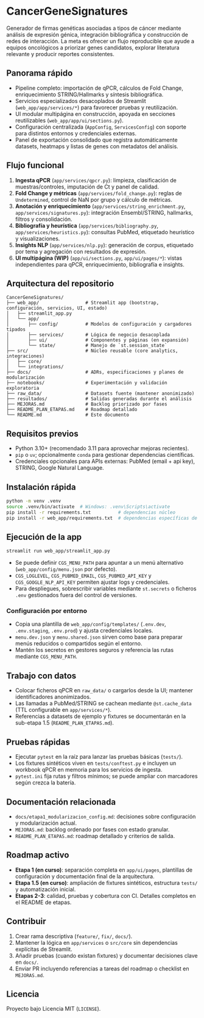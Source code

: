 # CancerGeneSignatures
Generador de firmas genéticas asociadas a tipos de cáncer mediante análisis de expresión génica, integración bibliográfica y construcción de redes de interacción. La meta es ofrecer un flujo reproducible que ayude a equipos oncológicos a priorizar genes candidatos, explorar literatura relevante y producir reportes consistentes.

## Panorama rápido
- Pipeline completo: importación de qPCR, cálculos de Fold Change, enriquecimiento STRING/Hallmarks y síntesis bibliográfica.
- Servicios especializados desacoplados de Streamlit (`web_app/app/services/*`) para favorecer pruebas y reutilización.
- UI modular multipágina en construcción, apoyada en secciones reutilizables (`web_app/app/ui/sections.py`).
- Configuración centralizada (`AppConfig`, `ServicesConfig`) con soporte para distintos entornos y credenciales externas.
- Panel de exportación consolidado que registra automáticamente datasets, heatmaps y listas de genes con metadatos del análisis.

## Flujo funcional
1. **Ingesta qPCR** (`app/services/qpcr.py`): limpieza, clasificación de muestras/controles, imputación de Ct y panel de calidad.
2. **Fold Change y métricas** (`app/services/fold_change.py`): reglas de `Undetermined`, control de NaN por grupo y cálculo de métricas.
3. **Anotación y enriquecimiento** (`app/services/string_enrichment.py`, `app/services/signatures.py`): integración Ensembl/STRING, hallmarks, filtros y consolidación.
4. **Bibliografía y heurística** (`app/services/bibliography.py`, `app/services/heuristics.py`): consultas PubMed, etiquetado heurístico y visualizaciones.
5. **Insights NLP** (`app/services/nlp.py`): generación de corpus, etiquetado por tema y agregación con resultados de expresión.
6. **UI multipágina (WIP)** (`app/ui/sections.py`, `app/ui/pages/*`): vistas independientes para qPCR, enriquecimiento, bibliografía e insights.

## Arquitectura del repositorio
```
CancerGeneSignatures/
├── web_app/                 # Streamlit app (bootstrap, configuración, servicios, UI, estado)
│   ├── streamlit_app.py
│   └── app/
│       ├── config/          # Modelos de configuración y cargadores tipados
│       ├── services/        # Lógica de negocio desacoplada
│       ├── ui/              # Componentes y páginas (en expansión)
│       └── state/           # Manejo de `st.session_state`
├── src/                     # Núcleo reusable (core analytics, integraciones)
│   ├── core/
│   └── integrations/
├── docs/                    # ADRs, especificaciones y planes de modularización
├── notebooks/               # Experimentación y validación exploratoria
├── raw_data/                # Datasets fuente (mantener anonimizado)
├── resultados/              # Salidas generadas durante el análisis
├── MEJORAS.md               # Backlog priorizado por fases
├── README_PLAN_ETAPAS.md    # Roadmap detallado
└── README.md                # Este documento
```

## Requisitos previos
- Python 3.10+ (recomendado 3.11 para aprovechar mejoras recientes).
- `pip` o `uv`; opcionalmente `conda` para gestionar dependencias científicas.
- Credenciales opcionales para APIs externas: PubMed (email + api key), STRING, Google Natural Language.

## Instalación rápida
```bash
python -m venv .venv
source .venv/bin/activate  # Windows: .venv\Scripts\activate
pip install -r requirements.txt          # dependencias núcleo
pip install -r web_app/requirements.txt  # dependencias específicas de la app Streamlit
```

## Ejecución de la app
```bash
streamlit run web_app/streamlit_app.py
```
- Se puede definir `CGS_MENU_PATH` para apuntar a un menú alternativo (`web_app/config/menu.json` por defecto).
- `CGS_LOGLEVEL`, `CGS_PUBMED_EMAIL`, `CGS_PUBMED_API_KEY` y `CGS_GOOGLE_NLP_API_KEY` permiten ajustar logs y credenciales.
- Para despliegues, sobrescribir variables mediante `st.secrets` o ficheros `.env` gestionados fuera del control de versiones.

### Configuración por entorno
- Copia una plantilla de `web_app/config/templates/` (`.env.dev`, `.env.staging`, `.env.prod`) y ajusta credenciales locales.
- `menu.dev.json` y `menu.shared.json` sirven como base para preparar menús reducidos o compartidos según el entorno.
- Mantén los secretos en gestores seguros y referencia las rutas mediante `CGS_MENU_PATH`.

## Trabajo con datos
- Colocar ficheros qPCR en `raw_data/` o cargarlos desde la UI; mantener identificadores anonimizados.
- Las llamadas a PubMed/STRING se cachean mediante `@st.cache_data` (TTL configurable en `app/services/*`).
- Referencias a datasets de ejemplo y fixtures se documentarán en la sub-etapa 1.5 (`README_PLAN_ETAPAS.md`).

## Pruebas rápidas
- Ejecutar `pytest` en la raíz para lanzar las pruebas básicas (`tests/`).
- Los fixtures sintéticos viven en `tests/conftest.py` e incluyen un workbook qPCR en memoria para los servicios de ingesta.
- `pytest.ini` fija rutas y filtros mínimos; se puede ampliar con marcadores según crezca la batería.

## Documentación relacionada
- `docs/etapa1_modularizacion_config.md`: decisiones sobre configuración y modularización actual.
- `MEJORAS.md`: backlog ordenado por fases con estado granular.
- `README_PLAN_ETAPAS.md`: roadmap detallado y criterios de salida.

## Roadmap activo
- **Etapa 1 (en curso)**: separación completa en `app/ui/pages`, plantillas de configuración y documentación final de la arquitectura.
- **Etapa 1.5 (en curso)**: ampliación de fixtures sintéticos, estructura `tests/` y automatización inicial.
- **Etapas 2-3**: calidad, pruebas y cobertura con CI. Detalles completos en el README de etapas.

## Contribuir
1. Crear rama descriptiva (`feature/`, `fix/`, `docs/`).
2. Mantener la lógica en `app/services` o `src/core` sin dependencias explícitas de Streamlit.
3. Añadir pruebas (cuando existan fixtures) y documentar decisiones clave en `docs/`.
4. Enviar PR incluyendo referencias a tareas del roadmap o checklist en `MEJORAS.md`.

## Licencia
Proyecto bajo Licencia MIT (`LICENSE`).
